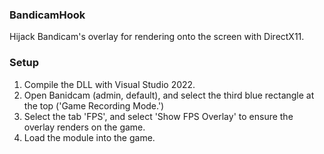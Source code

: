 ### BandicamHook
Hijack Bandicam's overlay for rendering onto the screen with DirectX11.

### Setup
1. Compile the DLL with Visual Studio 2022.
2. Open Banidcam (admin, default), and select the third blue rectangle at the top ('Game Recording Mode.')
3. Select the tab 'FPS', and select 'Show FPS Overlay' to ensure the overlay renders on the game.
4. Load the module into the game.
